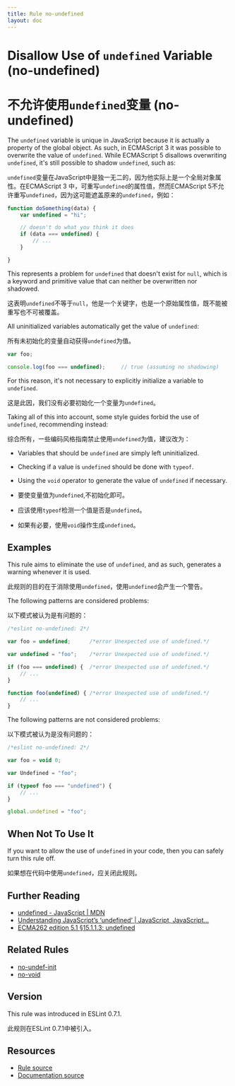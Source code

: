 ```yaml
---
title: Rule no-undefined
layout: doc
---
```

<!-- Note: No pull requests accepted for this file. See README.md in the root directory for details. -->
# Disallow Use of `undefined` Variable (no-undefined)

# 不允许使用`undefined`变量 (no-undefined)

The `undefined` variable is unique in JavaScript because it is actually a property of the global object. As such, in ECMAScript 3 it was possible to overwrite the value of `undefined`. While ECMAScript 5 disallows overwriting `undefined`, it's still possible to shadow `undefined`, such as:

`undefined`变量在JavaScript中是独一无二的，因为他实际上是一个全局对象属性。在ECMAScript 3 中，可重写`undefined`的属性值，然而ECMAScript 5不允许重写`undefined`，因为这可能遮盖原来的`undefined`，例如：

```js
function doSomething(data) {
    var undefined = "hi";

    // doesn't do what you think it does
    if (data === undefined) {
        // ...
    }

}
```

This represents a problem for `undefined` that doesn't exist for `null`, which is a keyword and primitive value that can neither be overwritten nor shadowed.

这表明`undefined`不等于`null`，他是一个关键字，也是一个原始属性值，既不能被重写也不可被覆盖。

All uninitialized variables automatically get the value of `undefined`:

所有未初始化的变量自动获得`undefined`为值。

```js
var foo;

console.log(foo === undefined);     // true (assuming no shadowing)
```

For this reason, it's not necessary to explicitly initialize a variable to `undefined`.

这是此因，我们没有必要初始化一个变量为`undefined`。

Taking all of this into account, some style guides forbid the use of `undefined`, recommending instead:

综合所有，一些编码风格指南禁止使用`undefined`为值，建议改为：

* Variables that should be `undefined` are simply left uninitialized.
* Checking if a value is `undefined` should be done with `typeof`.
* Using the `void` operator to generate the value of `undefined` if necessary.

* 要使变量值为`undefined`,不初始化即可。
* 应该使用`typeof`检测一个值是否是`undefined`。
* 如果有必要，使用`void`操作生成`undefined`。

## Examples

This rule aims to eliminate the use of `undefined`, and as such, generates a warning whenever it is used.

此规则的目的在于消除使用`undefined`，使用`undefined`会产生一个警告。

The following patterns are considered problems:

以下模式被认为是有问题的：

```js
/*eslint no-undefined: 2*/

var foo = undefined;      /*error Unexpected use of undefined.*/

var undefined = "foo";    /*error Unexpected use of undefined.*/

if (foo === undefined) {  /*error Unexpected use of undefined.*/
    // ...
}

function foo(undefined) { /*error Unexpected use of undefined.*/
    // ...
}
```

The following patterns are not considered problems:

以下模式被认为是没有问题的：

```js
/*eslint no-undefined: 2*/

var foo = void 0;

var Undefined = "foo";

if (typeof foo === "undefined") {
    // ...
}

global.undefined = "foo";
```

## When Not To Use It

If you want to allow the use of `undefined` in your code, then you can safely turn this rule off.

如果想在代码中使用`undefined`，应关闭此规则。

## Further Reading

* [undefined - JavaScript | MDN](https://developer.mozilla.org/en-US/docs/Web/JavaScript/Reference/Global_Objects/undefined)
* [Understanding JavaScript’s ‘undefined’ | JavaScript, JavaScript...](http://javascriptweblog.wordpress.com/2010/08/16/understanding-undefined-and-preventing-referenceerrors/)
* [ECMA262 edition 5.1 &sect;15.1.1.3: undefined](https://es5.github.io/#x15.1.1.3)

## Related Rules

* [no-undef-init](no-undef-init)
* [no-void](no-void)

## Version

This rule was introduced in ESLint 0.7.1.

此规则在ESLint 0.7.1中被引入。

## Resources

* [Rule source](https://github.com/eslint/eslint/tree/master/lib/rules/no-undefined.js)
* [Documentation source](https://github.com/eslint/eslint/tree/master/docs/rules/no-undefined.md)
